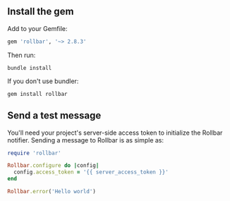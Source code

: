 ## Install the gem

Add to your Gemfile:

```ruby
gem 'rollbar', '~> 2.8.3'
```

Then run:

```shell
bundle install
```

If you don't use bundler:

```
gem install rollbar
```

## Send a test message

You'll need your project's server-side access token to initialize the Rollbar notifier. Sending
a message to Rollbar is as simple as:

```ruby
require 'rollbar'

Rollbar.configure do |config|
  config.access_token = '{{ server_access_token }}'
end

Rollbar.error('Hello world')
```
